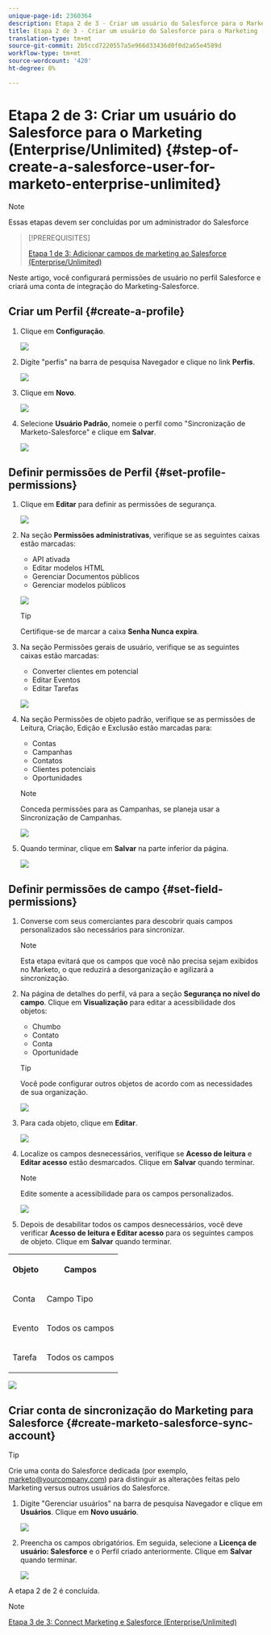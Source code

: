 ```yaml
---
unique-page-id: 2360364
description: Etapa 2 de 3 - Criar um usuário do Salesforce para o Marketing (Enterprise/Unlimited) - Documentação do produto - Documentação do produto
title: Etapa 2 de 3 - Criar um usuário do Salesforce para o Marketing (Enterprise/Unlimited)
translation-type: tm+mt
source-git-commit: 2b5ccd7220557a5e966d33436d0f0d2a65e4589d
workflow-type: tm+mt
source-wordcount: '420'
ht-degree: 0%

---
```



# Etapa 2 de 3: Criar um usuário do Salesforce para o Marketing (Enterprise/Unlimited) {#step-of-create-a-salesforce-user-for-marketo-enterprise-unlimited}

>[!NOTE]
>
>Essas etapas devem ser concluídas por um administrador do Salesforce

>[!PREREQUISITES]
>
>[Etapa 1 de 3: Adicionar campos de marketing ao Salesforce (Enterprise/Unlimited)](/help/marketo/product-docs/crm-sync/salesforce-sync/setup/enterprise-unlimited-edition/step-1-of-3-add-marketo-fields-to-salesforce-enterprise-unlimited.md)

Neste artigo, você configurará permissões de usuário no perfil Salesforce e criará uma conta de integração do Marketing-Salesforce.

## Criar um Perfil {#create-a-profile}

1. Clique em **Configuração**.

   ![](assets/image2015-6-11-16-3a15-3a27.png)

1. Digite &quot;perfis&quot; na barra de pesquisa Navegador e clique no link **Perfis**.

   ![](assets/sfdc-profiles-hands.png)

1. Clique em **Novo**.

   ![](assets/image2014-12-9-9-3a19-3a15.png)

1. Selecione **Usuário Padrão**, nomeie o perfil como &quot;Sincronização de Marketo-Salesforce&quot; e clique em **Salvar**.

   ![](assets/image2014-12-9-9-3a19-3a22.png)

## Definir permissões de Perfil {#set-profile-permissions}

1. Clique em **Editar** para definir as permissões de segurança.

   ![](assets/image2014-12-9-9-3a19-3a30.png)

1. Na seção **Permissões administrativas**, verifique se as seguintes caixas estão marcadas:

   * API ativada
   * Editar modelos HTML
   * Gerenciar Documentos públicos
   * Gerenciar modelos públicos

   ![](assets/image2014-12-9-9-3a19-3a38.png)

   >[!TIP]
   >
   >Certifique-se de marcar a caixa **Senha Nunca expira**.

1. Na seção Permissões gerais de usuário, verifique se as seguintes caixas estão marcadas:

   * Converter clientes em potencial
   * Editar Eventos
   * Editar Tarefas

   ![](assets/image2014-12-9-9-3a19-3a47.png)

1. Na seção Permissões de objeto padrão, verifique se as permissões de Leitura, Criação, Edição e Exclusão estão marcadas para:

   * Contas
   * Campanhas
   * Contatos
   * Clientes potenciais
   * Oportunidades

   >[!NOTE]
   >
   >Conceda permissões para as Campanhas, se planeja usar a Sincronização de Campanhas.

   ![](assets/image2014-12-9-9-3a19-3a57.png)

1. Quando terminar, clique em **Salvar** na parte inferior da página.

   ![](assets/image2014-12-9-9-3a20-3a5.png)

## Definir permissões de campo {#set-field-permissions}

1. Converse com seus comerciantes para descobrir quais campos personalizados são necessários para sincronizar.

   >[!NOTE]
   >
   >Esta etapa evitará que os campos que você não precisa sejam exibidos no Marketo, o que reduzirá a desorganização e agilizará a sincronização.

1. Na página de detalhes do perfil, vá para a seção **Segurança no nível do campo**. Clique em **Visualização** para editar a acessibilidade dos objetos:

   * Chumbo
   * Contato
   * Conta
   * Oportunidade

   >[!TIP]
   >
   >Você pode configurar outros objetos de acordo com as necessidades de sua organização.

   ![](assets/image2014-12-9-9-3a20-3a14.png)

1. Para cada objeto, clique em **Editar**.

   ![](assets/sfdc-sync-field-edit1.png)

1. Localize os campos desnecessários, verifique se **Acesso de leitura** e **Editar acesso** estão desmarcados. Clique em **Salvar** quando terminar.

   >[!NOTE]
   >
   >Edite somente a acessibilidade para os campos personalizados.

   ![](assets/sfdc-sync-field-edit2.png)

1. Depois de desabilitar todos os campos desnecessários, você deve verificar **Acesso de leitura e Editar acesso** para os seguintes campos de objeto. Clique em **Salvar** quando terminar.

<table> 
 <tbody> 
  <tr> 
   <th colspan="1" rowspan="1"><p>Objeto</p></th> 
   <th colspan="1" rowspan="1"><p>Campos</p></th> 
  </tr> 
  <tr> 
   <td colspan="1" rowspan="1"><p>Conta</p></td> 
   <td colspan="1" rowspan="1"><p>Campo Tipo</p></td> 
  </tr> 
  <tr> 
   <td colspan="1" rowspan="1"><p>Evento</p></td> 
   <td colspan="1" rowspan="1"><p>Todos os campos</p></td> 
  </tr> 
  <tr> 
   <td colspan="1" rowspan="1"><p>Tarefa</p></td> 
   <td colspan="1" rowspan="1"><p>Todos os campos</p></td> 
  </tr> 
 </tbody> 
</table>

![](assets/sfdc-check-the-boxes.png)

## Criar conta de sincronização do Marketing para Salesforce {#create-marketo-salesforce-sync-account}

>[!TIP]
>
>Crie uma conta do Salesforce dedicada (por exemplo, marketo@yourcompany.com) para distinguir as alterações feitas pelo Marketing versus outros usuários do Salesforce.

1. Digite &quot;Gerenciar usuários&quot; na barra de pesquisa Navegador e clique em **Usuários**. Clique em **Novo usuário**.

   ![](assets/sfdc-new-users.png)

1. Preencha os campos obrigatórios. Em seguida, selecione a **Licença de usuário: Salesforce** e o Perfil criado anteriormente. Clique em **Salvar** quando terminar.

   ![](assets/image2014-12-9-9-3a20-3a56.png)

A etapa 2 de 2 é concluída.

>[!NOTE]
>
>[Etapa 3 de 3: Connect Marketing e Salesforce (Enterprise/Unlimited)](/help/marketo/product-docs/crm-sync/salesforce-sync/setup/enterprise-unlimited-edition/step-3-of-3-connect-marketo-and-salesforce-enterprise-unlimited.md)
